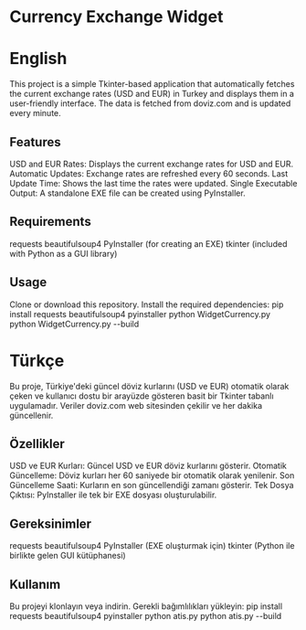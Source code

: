 # Currency Exchange Widget

# English
This project is a simple Tkinter-based application that automatically fetches the current exchange rates (USD and EUR) in Turkey and displays them in a user-friendly interface. The data is fetched from doviz.com and is updated every minute.

## Features
USD and EUR Rates: Displays the current exchange rates for USD and EUR.
Automatic Updates: Exchange rates are refreshed every 60 seconds.
Last Update Time: Shows the last time the rates were updated.
Single Executable Output: A standalone EXE file can be created using PyInstaller.

## Requirements
requests
beautifulsoup4
PyInstaller (for creating an EXE)
tkinter (included with Python as a GUI library)

## Usage
Clone or download this repository.
Install the required dependencies:
pip install requests beautifulsoup4 pyinstaller
python WidgetCurrency.py
python WidgetCurrency.py --build


# Türkçe
Bu proje, Türkiye'deki güncel döviz kurlarını (USD ve EUR) otomatik olarak çeken ve kullanıcı dostu bir arayüzde gösteren basit bir Tkinter tabanlı uygulamadır. Veriler doviz.com web sitesinden çekilir ve her dakika güncellenir.

## Özellikler
USD ve EUR Kurları: Güncel USD ve EUR döviz kurlarını gösterir.
Otomatik Güncelleme: Döviz kurları her 60 saniyede bir otomatik olarak yenilenir.
Son Güncelleme Saati: Kurların en son güncellendiği zamanı gösterir.
Tek Dosya Çıktısı: PyInstaller ile tek bir EXE dosyası oluşturulabilir.

## Gereksinimler
requests
beautifulsoup4
PyInstaller (EXE oluşturmak için)
tkinter (Python ile birlikte gelen GUI kütüphanesi)

## Kullanım
Bu projeyi klonlayın veya indirin.
Gerekli bağımlılıkları yükleyin:
pip install requests beautifulsoup4 pyinstaller
python atis.py
python atis.py --build

